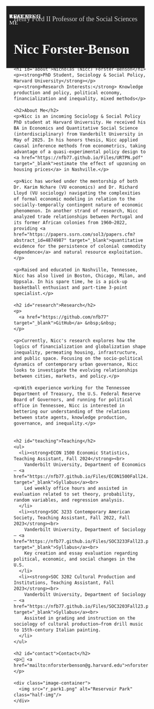 <html lang="en">
<head>
  <link href="https://fonts.googleapis.com/css2?family=EB+Garamond&display=swap" rel="stylesheet">
  <link rel="shortcut icon" type="image/png" href="favicon.ico?">

  <meta charset="UTF-8" />
  <meta name="viewport" content="width=device-width, initial-scale=1.0"/>
  <title>Nicc Forster-Benson</title>
  <style>
    /* Reset & Base Styles */
    * {
      font-family: 'Garamond','EB Garamond',  serif;
      margin: 0;
      padding: 0;
      box-sizing: border-box;
    }

    body {
      line-height: 1.6;
      color: #333;
      background-color: #f9f9f9;
    }

    .wrapper {
      max-width: 1000;
      margin: 0 auto;
      padding: 0px 20px 50px; 
    }
    .top-bar {
      position: absolute;
      z-index: 1000;
      background-color: #0d2340;
      color: white;
      text-align: center;
      padding: 6px 0;
      font-size: 14px;
      letter-spacing: 1px;
    }

    .middle-bar {
      position: absolute;
      z-index: 1000;
      background-color: #1f1f1f;
      color: white;
      padding: 25px 20px;
      text-align: left;
    }

    .middle-bar h1 {
      font-size: 36px;
      margin-bottom: 5px;
    }

    .middle-bar p {
      font-size: 18px;
      margin: 0;
      opacity: 0.8;
    }

    .navbar {
      position: absolute;
      z-index: 1000;
      background-color: #5e676e;
      display: flex;
      justify-content: center;
      padding: 15px 0;
      gap: 40px;
      flex-wrap: wrap;
    }

    .navbar a {
      color: white;
      text-transform: uppercase;
      text-decoration: none;
      font-size: 15px;
      letter-spacing: 1px;
      transition: background-color 0.3s;
      padding: 5px 8px;
      position: absolute;
      z-index: 1000;
    }

    .navbar a:hover {
      background-color: rgba(255, 255, 255, 0.15);
      border-radius: 4px;
    }
    
    .nav-links {
  display: flex;
  align-items: center;
  justify-content: center;
  flex-wrap: wrap;
  gap: 25px;
}

.navbar a {
  color: #444;
  padding: 8px 8px;
  text-decoration: none;
  font-size: 18px;
  transition: background 0.2s;
}

.navbar a:hover {
  background-color: #eee;
  border-radius: 5px;
}

    h1, h2 {
      scroll-margin-top: 20px; /* or whatever height your navbar is + some padding */
      margin-bottom: 60px;
      color: #2c3e50;
    }

    p, li {
      margin-bottom: 16px;
      font-size: 16px;
    }

    ul {
      padding-left: 20px;
    }

    a {
      color: #0077cc;
    }

    a:hover {
      text-decoration: underline;
    }

    hr {
      border: none;
      height: 2px;
      background-color: #ddd;
      margin: 40px 0;
    }

    .image-container {
      display: flex;
      flex-wrap: wrap;
      gap: 20px;
      margin: 20px 0;
    }

    .image-container img {
      max-width: 100%;
      height: auto;
      border-radius: 10px;
    }

    .wide-img {
      width: 100%;
      max-height: 300px;
      object-fit: cover;
    }

    .half-img {
      width: 48%;
    }

    }
  </style>
</head>
<body>
    <!-- Top Bar -->
  <div class="top-bar">HARVARD UNIVERSITY</div>

  <!-- Middle Bar -->
  <div class="middle-bar">
    <p>Henry Ford II Professor of the Social Sciences</p>
    <h1>Nicc Forster-Benson</h1>
  </div>
  
  <div class="navbar">
    <div class="nav-links">
      <a href="#about">About Me</a>
      <a href="https://nfb77.github.io/Files/CV_NFB.pdf" target="_blank">CV</a>
      <a href="#research">Research</a>
      <a href="#teaching">Teaching</a>
    </div>
  </div>

  <div class="wrapper">
<img src="nashville_map.jpg" alt="Nashville Map" style="max-width: 75%; height: auto; display: block; margin: 0 auto;">

    <h1 id="about">Nicholas (Nicc) Forster-Benson</h1>
    <p><strong>PhD Student, Sociology & Social Policy, Harvard University</strong></p>
    <p><strong>Research Interests:</strong> Knowledge production and policy, political economy, financialization and inequality, mixed methods</p>

    <h2>About Me</h2>
    <p>Nicc is an incoming Sociology & Social Policy PhD student at Harvard University. He received his BA in Economics and Quantitative Social Science (interdisciplinary) from Vanderbilt University in May of 2025. In his honors thesis, Nicc applied causal inference methods from econometrics, taking advantage of a quasi-experimental policy design to <a href="https://nfb77.github.io/Files/URTPN.pdf" target="_blank">estimate the effect of upzoning on housing prices</a> in Nashville.</p>
    
    <p>Nicc has worked under the mentorship of both Dr. Karim Nchare (VU economics) and Dr. Richard Lloyd (VU sociology) navigating the complexities of formal economic modeling in relation to the socially-temporally contingent nature of economic phenomenon. In another strand of research, Nicc analyzed trade relationships between Portugal and its former African colonies from 1960–2022, providing <a href="https://papers.ssrn.com/sol3/papers.cfm?abstract_id=4874987" target="_blank">quantitative evidence for the persistence of colonial commodity dependence</a> and natural resource exploitation.</p>
    
    <p>Raised and educated in Nashville, Tennessee, Nicc has also lived in Boston, Chicago, Milan, and Uppsala. In his spare time, he is a pick-up basketball enthusiast and part-time 3-point specialist.</p>

    <h2 id="research">Research</h2>
    <p>
      <a href="https://github.com/nfb77" target="_blank">GitHub</a> &nbsp;&nbsp; 
    </p>
        
    <p>Currently, Nicc's research explores how the logics of financialization and globalization shape inequality, permeating housing, infrastructure, and public space. Focusing on the socio-political dynamics of contemporary urban governance, Nicc looks to investigate the evolving relationships between cities, markets, and policy.</p>
    
    <p>With experience working for the Tennessee Department of Treasury, the U.S. Federal Reserve Board of Governors, and running for political office in Tennessee, Nicc is interested in bettering our understanding of the relations between state agents, knowledge production, governance, and inequality.</p>


    <h2 id="teaching">Teaching</h2>
    <ul>
      <li><strong>ECON 1500 Economic Statistics, Teaching Assistant, Fall 2024</strong><br>
        Vanderbilt University, Department of Economics — <a href="https://nfb77.github.io/Files/ECON1500Fall24.pdf" target="_blank">Syllabus</a><br>
        Led weekly office hours and assisted in evaluation related to set theory, probability, random variables, and regression analysis.
      </li>
      <li><strong>SOC 3233 Contemporary American Society, Teaching Assistant, Fall 2022, Fall 2023</strong><br>
        Vanderbilt University, Department of Sociology — <a href="https://nfb77.github.io/Files/SOC3233Fall23.pdf" target="_blank">Syllabus</a><br>
        Key creation and essay evaluation regarding political, economic, and social changes in the U.S.
      </li>
      <li><strong>SOC 3202 Cultural Production and Institutions, Teaching Assistant, Fall 2023</strong><br>
        Vanderbilt University, Department of Sociology — <a href="https://nfb77.github.io/Files/SOC3203Fall23.pdf" target="_blank">Syllabus</a><br>
        Assisted in grading and instruction on the sociology of cultural production—from drill music to 15th-century Italian painting.
      </li>
    </ul>

    <h2 id="contact">Contact</h2>
    <p>📧 <a href="mailto:nforsterbenson@g.harvard.edu">nforsterbenson@g.harvard.edu</a></p>

    <div class="image-container">
      <img src="r_park1.png" alt="Reservoir Park" class="half-img"/>
    </div>
  </div>

</body>
</html>
